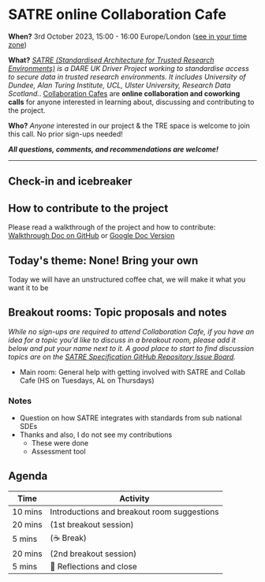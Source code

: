 # SATRE online Collaboration Cafe

**When?**
3rd October 2023, 15:00 - 16:00 Europe/London ([see in your time zone](https://arewemeetingyet.com/London/2023-10-03/15:00))

**What?**
_[SATRE (Standardised Architecture for Trusted Research Environments)](https://medium.com/satre) is a DARE UK Driver Project working to standardise access to secure data in trusted research environments. It includes University of Dundee, Alan Turing Institute, UCL, Ulster University, Research Data Scotland._.
[Collaboration Cafes](https://the-turing-way.netlify.app/community-handbook/coworking/coworking-collabcafe.html) are **online collaboration and coworking calls** for anyone interested in learning about, discussing and contributing to the project.

**Who?**
_Anyone_ interested in our project & the TRE space is welcome to join this call. No prior sign-ups needed!

**_All questions, comments, and recommendations are welcome!_**

---

## Check-in and icebreaker

## How to contribute to the project

Please read a walkthrough of the project and how to contribute: [Walkthrough Doc on GitHub](https://github.com/sa-tre/satre-specification/blob/main/docs/Walkthrough.md) or [Google Doc Version](https://docs.google.com/document/d/1zAWxubPWxukDN8WKIXe89uhJitSaicp5/edit?usp=sharing&ouid=105089893876648516018&rtpof=true&sd=true)

## Today's theme: None! Bring your own

Today we will have an unstructured coffee chat, we will make it what you want it to be

## Breakout rooms: Topic proposals and notes

_While no sign-ups are required to attend Collaboration Cafe, if you have an idea for a topic you'd like to discuss in a breakout room, please add it below and put your name next to it. A good place to start to find discussion topics are on the [SATRE Specification GitHub Repository Issue Board](https://github.com/sa-tre/satre-specification/issues)._

- Main room: General help with getting involved with SATRE and Collab Cafe (HS on Tuesdays, AL on Thursdays)

### Notes

- Question on how SATRE integrates with standards from sub national SDEs
- Thanks and also, I do not see my contributions
  - These were done
  - Assessment tool

## Agenda

| Time    | Activity                                    |
| ------- | ------------------------------------------- |
| 10 mins | Introductions and breakout room suggestions |
| 20 mins | (1st breakout session)                      |
| 5 mins  | (☕️ Break)                                  |
| 20 mins | (2nd breakout session)                      |
| 5 mins  | :wave: Reflections and close                |
